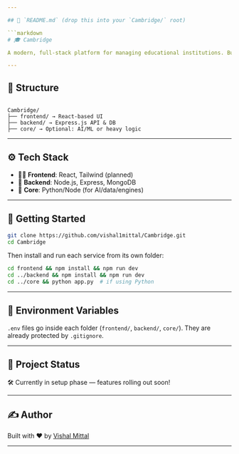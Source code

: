 ```yaml
---

## 📄 `README.md` (drop this into your `Cambridge/` root)

```markdown
# 🎓 Cambridge

A modern, full-stack platform for managing educational institutions. Built to scale — from basic student records to AI-powered features.

---
```


## 🧱 Structure

```

Cambridge/
├── frontend/ → React-based UI
├── backend/ → Express.js API & DB
├── core/ → Optional: AI/ML or heavy logic

```

---

## ⚙️ Tech Stack

-   🧑‍🎨 **Frontend**: React, Tailwind (planned)
-   🔧 **Backend**: Node.js, Express, MongoDB
-   🧠 **Core**: Python/Node (for AI/data/engines)

---

## 🚀 Getting Started

```bash
git clone https://github.com/vishal1mittal/Cambridge.git
cd Cambridge
```

Then install and run each service from its own folder:

```bash
cd frontend && npm install && npm run dev
cd ../backend && npm install && npm run dev
cd ../core && python app.py  # if using Python
```

---

## 🔐 Environment Variables

`.env` files go inside each folder (`frontend/`, `backend/`, `core/`).
They are already protected by `.gitignore`.

---

## 📌 Project Status

🛠️ Currently in setup phase — features rolling out soon!

---

## ✍️ Author

Built with ❤️ by [Vishal Mittal](https://github.com/vishal1mittal)

---
